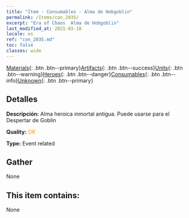 ```yaml
---
title: "Item - Consumables - Alma de Hobgoblin"
permalink: /Items/con_2035/
excerpt: "Era of Chaos  Alma de Hobgoblin"
last_modified_at: 2021-03-18
locale: es
ref: "con_2035.md"
toc: false
classes: wide
---
```

 [Materials](/es/Items/){: .btn .btn--primary}[Artifacts](/es/Items/Artifacts/){: .btn .btn--success}[Units](/es/Items/Units/){: .btn .btn--warning}[Heroes](/es/Items/Heroes/){: .btn .btn--danger}[Consumables](/es/Items/Consumables/){: .btn .btn--info}[Unknown](/es/Items/Unknown/){: .btn .btn--primary}

## Detalles
 **Descripción:** Alma heroica inmortal antigua. Puede usarse para el Despertar de Goblin

 **Quality:** <span style="color: #FF8C00">OK</span>

 **Type:** Event related

## Gather

  None

## This item contains:

  None


